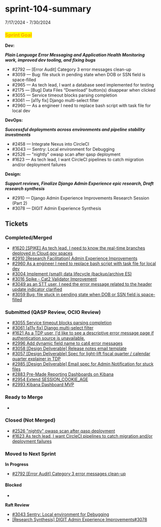 # sprint-104-summary

7/17/2024 - 7/30/2024

### <mark style="color:orange;">Sprint Goal</mark>

**Dev:**

_**Plain Language Error Messaging and Application Health Monitoring work, improved dev tooling, and fixing bugs**_

* \#2792  — \[Error Audit] Category 3 error messages clean-up&#x20;
* \#3059  — Bug: file stuck in pending state when DOB or SSN field is space-filled&#x20;
* \#2965 — As tech lead, I want a database seed implemented for testing
* \#2175  — \[Bug] Data Files “Download” button(s) disappear when clicked&#x20;
* \#3055  — Service timeout blocks parsing completion &#x20;
* \#3061  — \[a11y fix] Django multi-select filter  &#x20;
* \#2960  — As a engineer I need to replace bash script with task file for local dev&#x20;

**DevOps:**

_**Successful deployments across environments and pipeline stability investments**_

* \#2458  — Integrate Nexus into CircleCI
* \#3043 — Sentry: Local environment for Debugging
* \#2526 —  "nightly" owasp scan after qasp deployment &#x20;
* \#1623  — As tech lead, I want CircleCI pipelines to catch migration and/or deployment failures&#x20;

**Design:**

_**Support reviews, Finalize Django Admin Experience epic research, Draft research synthesis**_

* \#2910 — Django Admin Experience Improvements Research Session (Part 2)
* \#3078 — DIGIT Admin Experience Synthesis

## Tickets

### Completed/Merged

* [#1620 \[SPIKE\] As tech lead, I need to know the real-time branches deployed in Cloud.gov spaces](https://app.zenhub.com/workspaces/sprint-board-5f18ab06dfd91c000f7e682e/issues/gh/raft-tech/tanf-app/1620)
* [#2910 \[Research Facilitation\] Admin Experience Improvements](https://app.zenhub.com/workspaces/sprint-board-5f18ab06dfd91c000f7e682e/issues/gh/raft-tech/tanf-app/2910)
* [#2960 As a engineer I need to replace bash script with task file for local dev](https://app.zenhub.com/workspaces/sprint-board-5f18ab06dfd91c000f7e682e/issues/gh/raft-tech/tanf-app/2960)
* [#3004 Implement (small) data lifecycle (backup/archive ES)](https://app.zenhub.com/workspaces/sprint-board-5f18ab06dfd91c000f7e682e/issues/gh/raft-tech/tanf-app/3004)
* [#3016 Spike - Cat2 Validator Improvement](https://app.zenhub.com/workspaces/sprint-board-5f18ab06dfd91c000f7e682e/issues/gh/raft-tech/tanf-app/3016)
* [#3049 as an STT user, I need the error message related to the header update indicator clarified](https://app.zenhub.com/workspaces/sprint-board-5f18ab06dfd91c000f7e682e/issues/gh/raft-tech/tanf-app/3049)
* [#3059 Bug: file stuck in pending state when DOB or SSN field is space-filled](https://app.zenhub.com/workspaces/sprint-board-5f18ab06dfd91c000f7e682e/issues/gh/raft-tech/tanf-app/3059)

### Submitted (QASP Review, OCIO Review)

* [#3055 Service timeout blocks parsing completion](https://app.zenhub.com/workspaces/sprint-board-5f18ab06dfd91c000f7e682e/issues/gh/raft-tech/tanf-app/3055)
* [#3061 \[a11y fix\] Django multi-select filter ](https://app.zenhub.com/workspaces/sprint-board-5f18ab06dfd91c000f7e682e/issues/gh/raft-tech/tanf-app/3061)
* [#1621 As a TDP user, I'd like to see a descriptive error message page if authentication source is unavailable.](https://app.zenhub.com/workspaces/sprint-board-5f18ab06dfd91c000f7e682e/issues/gh/raft-tech/tanf-app/1621)
* [#2996 Add dynamic field name to cat4 error messages](https://app.zenhub.com/workspaces/sprint-board-5f18ab06dfd91c000f7e682e/issues/gh/raft-tech/tanf-app/2996)
* [#3058 \[Design Deliverable\] Release notes email template](https://app.zenhub.com/workspaces/sprint-board-5f18ab06dfd91c000f7e682e/issues/gh/raft-tech/tanf-app/3058)
* [#3057 \[Design Deliverable\] Spec for light-lift fiscal quarter / calendar quarter explainer in TDP](https://app.zenhub.com/workspaces/sprint-board-5f18ab06dfd91c000f7e682e/issues/gh/raft-tech/tanf-app/3057)
* [#2985 \[Design Deliverable\] Email spec for Admin Notification for stuck files](https://app.zenhub.com/workspaces/sprint-board-5f18ab06dfd91c000f7e682e/issues/gh/raft-tech/tanf-app/2985)
* [#2883 Pre-Made Reporting Dashboards on Kibana](https://app.zenhub.com/workspaces/sprint-board-5f18ab06dfd91c000f7e682e/issues/gh/raft-tech/tanf-app/2883)
* [#2954 Extend SESSION\_COOKIE\_AGE](https://app.zenhub.com/workspaces/sprint-board-5f18ab06dfd91c000f7e682e/issues/gh/raft-tech/tanf-app/2954)
* [#2993 Kibana Dashboard MVP](https://app.zenhub.com/workspaces/sprint-board-5f18ab06dfd91c000f7e682e/issues/gh/raft-tech/tanf-app/2993)

### Ready to Merge

*

### Closed (Not Merged)

* [#2526 "nightly" owasp scan after qasp deployment](https://app.zenhub.com/workspaces/sprint-board-5f18ab06dfd91c000f7e682e/issues/gh/raft-tech/tanf-app/2526)
* [#1623 As tech lead, I want CircleCI pipelines to catch migration and/or deployment failures](https://app.zenhub.com/workspaces/sprint-board-5f18ab06dfd91c000f7e682e/issues/gh/raft-tech/tanf-app/1623)

### Moved to Next Sprint&#x20;

**In Progress**&#x20;

* [#2792 \[Error Audit\] Category 3 error messages clean-up](https://app.zenhub.com/workspaces/sprint-board-5f18ab06dfd91c000f7e682e/issues/gh/raft-tech/tanf-app/2792)

#### Blocked

*

**Raft Review**

* [#3043 Sentry: Local environment for Debugging](https://app.zenhub.com/workspaces/sprint-board-5f18ab06dfd91c000f7e682e/issues/gh/raft-tech/tanf-app/3043)
* [\[Research Synthesis\] DIGIT Admin Experience Improvements#3078](https://app.zenhub.com/workspaces/sprint-board-5f18ab06dfd91c000f7e682e/issues/gh/raft-tech/tanf-app/3078)
